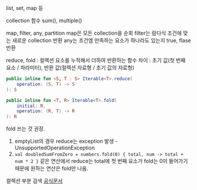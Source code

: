 list, set, map 등


collection 함수
sum(), multiple()



map, filter, any, partition
map은 모든 collection을 순회
filter는 람다식 조건에 맞는 새로운 collection 반환
any는 조건엠 만족하는 요소가 하나라도 있는지 true, flase 반환



reduce, fold : 컬렉션 요소를 누적해서 더하여 반환하는 함수
차이 : 초기 값(첫 번째 요소 / 파라미터), 반환 값(컬렉션 자료형 / 초기 값의 자료형)
```kotlin
public inline fun <S, T : S> Iterable<T>.reduce(
    operation: (S, T) -> S
): S

public inline fun <T, R> Iterable<T>.fold(
    initial: R,
    operation: (R, T) -> R
): R
```
fold 쓰는 것 권장.
1. emptyList의 경우 reduce는 exception 발생 - UnsupportedOperationException
2. ```val doubledSumFromZero = numbers.fold(0) { total, num -> total + num * 2 }``` 같은 연산에서 reduce는 total에 첫 번째 요소가 fold는 0이 들어가기 때문에 원하는 연산은 fold만 나옴.


컬렉션 부분 검색 [공식문서](https://kotlinlang.org/docs/collection-parts.html)